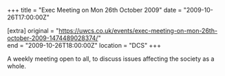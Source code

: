 +++
title = "Exec Meeting on Mon 26th October 2009"
date = "2009-10-26T17:00:00Z"

[extra]
original = "https://uwcs.co.uk/events/exec-meeting-on-mon-26th-october-2009-1474489028374/"    
end = "2009-10-26T18:00:00Z"
location = "DCS"
+++

A weekly meeting open to all, to discuss issues affecting the society as a whole.


